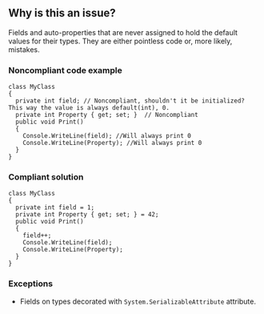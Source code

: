 ## Why is this an issue?

Fields and auto-properties that are never assigned to hold the default values for their types. They are either pointless code or, more likely,
mistakes.

### Noncompliant code example

    class MyClass
    {
      private int field; // Noncompliant, shouldn't it be initialized? This way the value is always default(int), 0.
      private int Property { get; set; }  // Noncompliant
      public void Print()
      {
        Console.WriteLine(field); //Will always print 0
        Console.WriteLine(Property); //Will always print 0
      }
    }

### Compliant solution

    class MyClass
    {
      private int field = 1;
      private int Property { get; set; } = 42;
      public void Print()
      {
        field++;
        Console.WriteLine(field);
        Console.WriteLine(Property);
      }
    }

### Exceptions

-   Fields on types decorated with `System.SerializableAttribute` attribute.